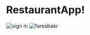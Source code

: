 # RestaurantApp!
![sign in](https://user-images.githubusercontent.com/102529176/161107379-9ffcee1d-e303-4d10-ae59-e59b19637117.png)
![faresbakr](https://user-images.githubusercontent.com/63153583/161108080-0e7f3e7a-3afc-49aa-ba61-2640c655c253.png)
